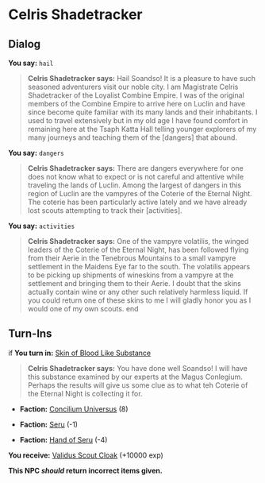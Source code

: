 # Celris Shadetracker
## Dialog

**You say:** `hail`



>**Celris Shadetracker says:** Hail Soandso! It is a pleasure to have such seasoned adventurers visit our noble city. I am Magistrate Celris Shadetracker of the Loyalist Combine Empire. I was of the original members of the Combine Empire to arrive here on Luclin and have since become quite familiar with its many lands and their inhabitants. I used to travel extensively but in my old age I have found comfort in remaining here at the Tsaph Katta Hall telling younger explorers of my many journeys and teaching them of the [dangers] that abound.

**You say:** `dangers`



>**Celris Shadetracker says:** There are dangers everywhere for one does not know what to expect or is not careful and attentive while traveling the lands of Luclin. Among the largest of dangers in this region of Luclin are the vampyres of the Coterie of the Eternal Night. The coterie has been particularly active lately and we have already lost scouts attempting to track their [activities].

**You say:** `activities`



>**Celris Shadetracker says:** One of the vampyre volatilis, the winged leaders of the Coterie of the Eternal Night, has been followed flying from their Aerie in the Tenebrous Mountains to a small vampyre settlement in the Maidens Eye far to the south. The volatilis appears to be picking up shipments of wineskins from a vampyre at the settlement and bringing them to their Aerie. I doubt that the skins actually contain wine or any other such relatively harmless liquid. If you could return one of these skins to me I will gladly honor you as I would one of my own scouts.
end

## Turn-Ins





if **You turn in:** [Skin of Blood Like Substance](/item/7776)


>**Celris Shadetracker says:** You have done well Soandso! I will have this substance examined by our experts at the Magus Conlegium. Perhaps the results will give us some clue as to what teh Coterie of the Eternal Night is collecting it for.


* __Faction:__ [Concilium Universus](/faction/1561) (8)


* __Faction:__ [Seru](/faction/1483) (-1)


* __Faction:__ [Hand of Seru](/faction/1484) (-4)


 **You receive:**  [Validus Scout Cloak](/item/7777) (+10000 exp)

**This NPC *should* return incorrect items given.**
